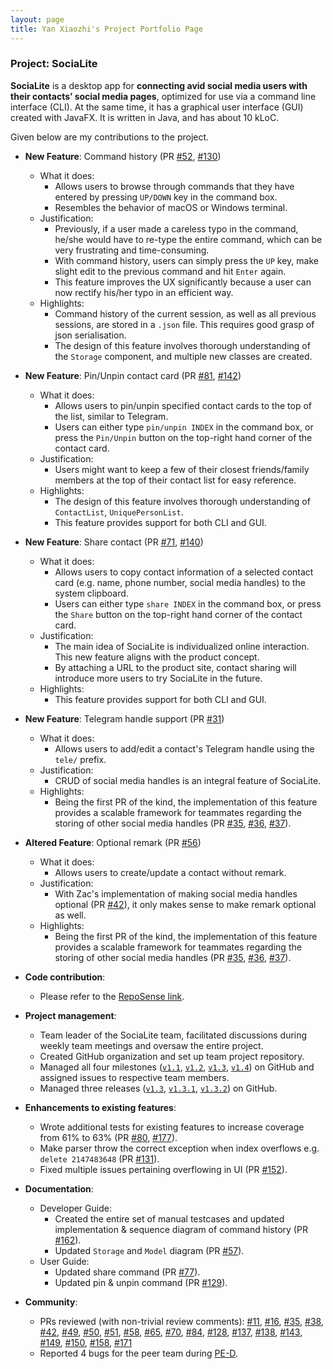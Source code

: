 ```yaml
---
layout: page
title: Yan Xiaozhi's Project Portfolio Page
---
```


### Project: SociaLite

**SociaLite** is a desktop app for **connecting avid social media users with their contacts’ social media pages**, optimized for use via a command line interface (CLI). At the same time, it has a graphical user interface (GUI) created with JavaFX. It is written in Java, and has about 10 kLoC.

Given below are my contributions to the project.

* **New Feature**: Command history (PR [\#52](https://github.com/AY2122S1-CS2103T-F11-4/tp/pull/52), [\#130](https://github.com/AY2122S1-CS2103T-F11-4/tp/pull/130))
  * What it does:
    * Allows users to browse through commands that they have entered by pressing `UP/DOWN` key in the command box.
    * Resembles the behavior of macOS or Windows terminal.
  * Justification:
    * Previously, if a user made a careless typo in the command, he/she would have to re-type the entire command, which can be very frustrating and time-consuming.
    * With command history, users can simply press the `UP` key, make slight edit to the previous command and hit `Enter` again.
    * This feature improves the UX significantly because a user can now rectify his/her typo in an efficient way.
  * Highlights:
    * Command history of the current session, as well as all previous sessions, are stored in a `.json` file. This requires good grasp of json serialisation.
    * The design of this feature involves thorough understanding of the `Storage` component, and multiple new classes are created.

* **New Feature**: Pin/Unpin contact card (PR [\#81](https://github.com/AY2122S1-CS2103T-F11-4/tp/pull/81), [\#142](https://github.com/AY2122S1-CS2103T-F11-4/tp/pull/142))
  * What it does:
  	* Allows users to pin/unpin specified contact cards to the top of the list, similar to Telegram.
  	* Users can either type `pin/unpin INDEX` in the command box, or press the `Pin/Unpin` button on the top-right hand corner of the contact card.
  * Justification:
  	* Users might want to keep a few of their closest friends/family members at the top of their contact list for easy reference.
  * Highlights:
  	* The design of this feature involves thorough understanding of `ContactList`, `UniquePersonList`.
  	* This feature provides support for both CLI and GUI.

* **New Feature**: Share contact (PR [\#71](https://github.com/AY2122S1-CS2103T-F11-4/tp/pull/71), [\#140](https://github.com/AY2122S1-CS2103T-F11-4/tp/pull/140))
  * What it does:
  	* Allows users to copy contact information of a selected contact card (e.g. name, phone number, social media handles) to the system clipboard.
  	* Users can either type `share INDEX` in the command box, or press the `Share` button on the top-right hand corner of the contact card.
  * Justification:
  	* The main idea of SociaLite is individualized online interaction. This new feature aligns with the product concept.
  	* By attaching a URL to the product site, contact sharing will introduce more users to try SociaLite in the future.
  * Highlights:
  	* This feature provides support for both CLI and GUI.

* **New Feature**: Telegram handle support (PR [\#31](https://github.com/AY2122S1-CS2103T-F11-4/tp/pull/31))
  * What it does:
  	* Allows users to add/edit a contact's Telegram handle using the `tele/` prefix.
  * Justification:
  	* CRUD of social media handles is an integral feature of SociaLite.
  * Highlights:
  	* Being the first PR of the kind, the implementation of this feature provides a scalable framework for teammates regarding the storing of other social media handles (PR [\#35](https://github.com/AY2122S1-CS2103T-F11-4/tp/pull/35), [\#36](https://github.com/AY2122S1-CS2103T-F11-4/tp/pull/36), [\#37](https://github.com/AY2122S1-CS2103T-F11-4/tp/pull/37)).

* **Altered Feature**: Optional remark (PR [\#56](https://github.com/AY2122S1-CS2103T-F11-4/tp/pull/56))
  * What it does:
    * Allows users to create/update a contact without remark.
  * Justification:
    * With Zac's implementation of making social media handles optional (PR [\#42](https://github.com/AY2122S1-CS2103T-F11-4/tp/pull/42)), it only makes sense to make remark optional as well.
  * Highlights:
    * Being the first PR of the kind, the implementation of this feature provides a scalable framework for teammates regarding the storing of other social media handles (PR [\#35](https://github.com/AY2122S1-CS2103T-F11-4/tp/pull/35), [\#36](https://github.com/AY2122S1-CS2103T-F11-4/tp/pull/36), [\#37](https://github.com/AY2122S1-CS2103T-F11-4/tp/pull/37)).

* **Code contribution**:
  * Please refer to the [RepoSense link](https://nus-cs2103-ay2122s1.github.io/tp-dashboard/?search=david-eom&sort=totalCommits%20dsc&sortWithin=title&timeframe=commit&mergegroup=&groupSelect=groupByNone&breakdown=true&tabOpen=true&tabType=authorship&tabAuthor=david-eom&tabRepo=AY2122S1-CS2103T-F11-4%2Ftp%5Bmaster%5D&authorshipIsMergeGroup=false&authorshipFileTypes=docs~functional-code~test-code~other&authorshipIsBinaryFileTypeChecked=false&checkedFileTypes=docs~functional-code~test-code~other).

* **Project management**:
  * Team leader of the SociaLite team, facilitated discussions during weekly team meetings and oversaw the entire project. 
  * Created GitHub organization and set up team project repository.
  * Managed all four milestones ([`v1.1`](https://github.com/AY2122S1-CS2103T-F11-4/tp/milestone/1), [`v1.2`](https://github.com/AY2122S1-CS2103T-F11-4/tp/milestone/1), [`v1.3`](https://github.com/AY2122S1-CS2103T-F11-4/tp/milestone/3), [`v1.4`](https://github.com/AY2122S1-CS2103T-F11-4/tp/milestone/4)) on GitHub and assigned issues to respective team members.
  * Managed three releases ([`v1.3`](https://github.com/AY2122S1-CS2103T-F11-4/tp/releases/tag/v1.3), [`v1.3.1`](https://github.com/AY2122S1-CS2103T-F11-4/tp/releases/tag/v1.3.1), [`v1.3.2`](https://github.com/AY2122S1-CS2103T-F11-4/tp/releases/tag/v1.3.2)) on GitHub.

* **Enhancements to existing features**:
  * Wrote additional tests for existing features to increase coverage from 61% to 63% (PR [\#80](https://github.com/AY2122S1-CS2103T-F11-4/tp/pull/80), [\#177](https://github.com/AY2122S1-CS2103T-F11-4/tp/pull/177)).
  * Make parser throw the correct exception when index overflows e.g. `delete 2147483648` (PR [\#131](https://github.com/AY2122S1-CS2103T-F11-4/tp/pull/131)).
  * Fixed multiple issues pertaining overflowing in UI (PR [\#152](https://github.com/AY2122S1-CS2103T-F11-4/tp/pull/152)).

* **Documentation**:
  * Developer Guide:
  	* Created the entire set of manual testcases and updated implementation & sequence diagram of command history (PR [#162](https://github.com/AY2122S1-CS2103T-F11-4/tp/pull/162)).
  	* Updated `Storage` and `Model` diagram (PR [\#57](https://github.com/AY2122S1-CS2103T-F11-4/tp/pull/57)).
  * User Guide:
  	* Updated share command (PR [\#77](https://github.com/AY2122S1-CS2103T-F11-4/tp/pull/77)).
  	* Updated pin & unpin command (PR [\#129](https://github.com/AY2122S1-CS2103T-F11-4/tp/pull/129)).

* **Community**:
  * PRs reviewed (with non-trivial review comments): [\#11](https://github.com/AY2122S1-CS2103T-F11-4/tp/pull/11), [\#16](https://github.com/AY2122S1-CS2103T-F11-4/tp/pull/16), [\#35](https://github.com/AY2122S1-CS2103T-F11-4/tp/pull/35), [\#38](https://github.com/AY2122S1-CS2103T-F11-4/tp/pull/38), [\#42](https://github.com/AY2122S1-CS2103T-F11-4/tp/pull/42), [\#49](https://github.com/AY2122S1-CS2103T-F11-4/tp/pull/49), [\#50](https://github.com/AY2122S1-CS2103T-F11-4/tp/pull/50), [\#51](https://github.com/AY2122S1-CS2103T-F11-4/tp/pull/51), [\#58](https://github.com/AY2122S1-CS2103T-F11-4/tp/pull/58), [\#65](https://github.com/AY2122S1-CS2103T-F11-4/tp/pull/65), [\#70](https://github.com/AY2122S1-CS2103T-F11-4/tp/pull/70), [\#84](https://github.com/AY2122S1-CS2103T-F11-4/tp/pull/84), [\#128](https://github.com/AY2122S1-CS2103T-F11-4/tp/pull/128), [\#137](https://github.com/AY2122S1-CS2103T-F11-4/tp/pull/137), [\#138](https://github.com/AY2122S1-CS2103T-F11-4/tp/pull/138), [\#143](https://github.com/AY2122S1-CS2103T-F11-4/tp/pull/143), [\#149](https://github.com/AY2122S1-CS2103T-F11-4/tp/pull/149), [\#150](https://github.com/AY2122S1-CS2103T-F11-4/tp/pull/150), [\#158](https://github.com/AY2122S1-CS2103T-F11-4/tp/pull/158), [\#171](https://github.com/AY2122S1-CS2103T-F11-4/tp/pull/171)
  * Reported 4 bugs for the peer team during [PE-D](https://github.com/david-eom/ped/issues).

